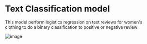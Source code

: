 # Text Classification model

This model perform logistics regression on text reviews for women's clothing to do a binary classification to positive or negative review

![image](https://user-images.githubusercontent.com/88019050/137517693-72fe1767-2426-4274-97ac-553b31c86572.png)
